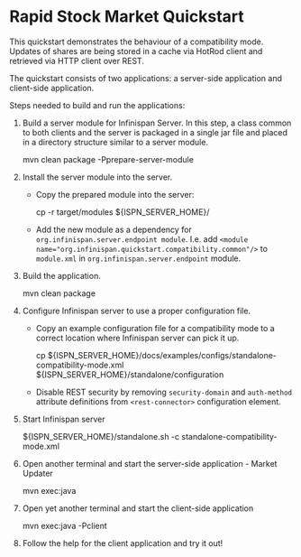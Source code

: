 Rapid Stock Market Quickstart
=============================

This quickstart demonstrates the behaviour of a compatibility mode. Updates of shares are
being stored in a cache via HotRod client and retrieved via HTTP client over REST.

The quickstart consists of two applications: a server-side application and client-side application.

Steps needed to build and run the applications:

1) Build a server module for Infinispan Server. In this step, a class common to both clients
and the server is packaged in a single jar file and placed in a directory structure similar to
a server module.

    mvn clean package -Pprepare-server-module

2) Install the server module into the server.

   * Copy the prepared module into the server:

        cp -r target/modules ${ISPN_SERVER_HOME}/

   * Add the new module as a dependency for `org.infinispan.server.endpoint module`. I.e. add
     `<module name="org.infinispan.quickstart.compatibility.common"/>` to `module.xml` in
     `org.infinispan.server.endpoint` module.

3) Build the application.

    mvn clean package

4) Configure Infinispan server to use a proper configuration file.

   * Copy an example configuration file for a compatibility mode to a correct location where Infinispan server
     can pick it up.

        cp ${ISPN_SERVER_HOME}/docs/examples/configs/standalone-compatibility-mode.xml ${ISPN_SERVER_HOME}/standalone/configuration

   * Disable REST security by removing `security-domain` and `auth-method` attribute definitions
     from `<rest-connector>` configuration element.

5) Start Infinispan server

    ${ISPN_SERVER_HOME}/standalone.sh -c standalone-compatibility-mode.xml

6) Open another terminal and start the server-side application - Market Updater

    mvn exec:java

7) Open yet another terminal and start the client-side application

    mvn exec:java -Pclient

8) Follow the help for the client application and try it out!
